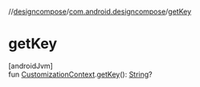 //[designcompose](../../index.md)/[com.android.designcompose](index.md)/[getKey](get-key.md)

# getKey

[androidJvm]\
fun [CustomizationContext](-customization-context/index.md).[getKey](get-key.md)(): [String](https://kotlinlang.org/api/latest/jvm/stdlib/kotlin/-string/index.html)?
